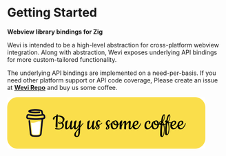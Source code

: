 # Getting Started

**Webview library bindings for Zig**

Wevi is intended to be a high-level abstraction for cross-platform webview integration. Along with abstraction, Wevi exposes underlying API bindings for more custom-tailored functionality.

The underlying API bindings are implemented on a need-per-basis. If you need other platform support or API code coverage, Please create an issue at [**Wevi Repo**](https://github.com/bitlaab-bolt/wevi) and buy us some coffee.

<!-- Buy Us Coffee -->
<a href="https://www.buymeacoffee.com/bitlaab" target="_blank">
    <img src="assets/bitlaab/coffee-btn.svg" alt="Buy Us Coffee">
</a>
